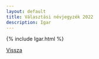 ```yaml
---
layout: default
title: Választási névjegyzék 2022
description: Igar
---
```


{% include Igar.html %}

[Vissza](./)